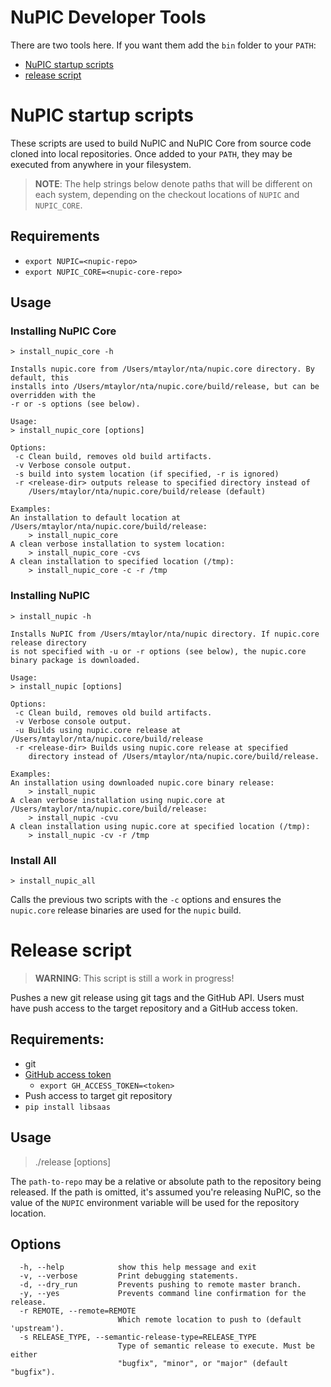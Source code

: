 # NuPIC Developer Tools

There are two tools here. If you want them add the `bin` folder to your `PATH`:

- [NuPIC startup scripts](#startup-scripts)
- [release script](#release-script)

# NuPIC startup scripts

These scripts are used to build NuPIC and NuPIC Core from source code cloned into local repositories. Once added to your `PATH`, they may be executed from anywhere in your filesystem. 

> **NOTE**: The help strings below denote paths that will be different on each system, depending on the checkout locations of `NUPIC` and `NUPIC_CORE`. 

## Requirements

- `export NUPIC=<nupic-repo>`
- `export NUPIC_CORE=<nupic-core-repo>`

## Usage

### Installing NuPIC Core

`> install_nupic_core -h`

```
Installs nupic.core from /Users/mtaylor/nta/nupic.core directory. By default, this
installs into /Users/mtaylor/nta/nupic.core/build/release, but can be overridden with the
-r or -s options (see below).

Usage:
> install_nupic_core [options]

Options:
 -c Clean build, removes old build artifacts.
 -v Verbose console output.
 -s build into system location (if specified, -r is ignored)
 -r <release-dir> outputs release to specified directory instead of
    /Users/mtaylor/nta/nupic.core/build/release (default)

Examples:
An installation to default location at /Users/mtaylor/nta/nupic.core/build/release:
    > install_nupic_core
A clean verbose installation to system location:
    > install_nupic_core -cvs
A clean installation to specified location (/tmp):
    > install_nupic_core -c -r /tmp
```

### Installing NuPIC

`> install_nupic -h`

```
Installs NuPIC from /Users/mtaylor/nta/nupic directory. If nupic.core release directory
is not specified with -u or -r options (see below), the nupic.core
binary package is downloaded.

Usage:
> install_nupic [options]

Options:
 -c Clean build, removes old build artifacts.
 -v Verbose console output.
 -u Builds using nupic.core release at /Users/mtaylor/nta/nupic.core/build/release
 -r <release-dir> Builds using nupic.core release at specified
    directory instead of /Users/mtaylor/nta/nupic.core/build/release.

Examples:
An installation using downloaded nupic.core binary release:
    > install_nupic
A clean verbose installation using nupic.core at
/Users/mtaylor/nta/nupic.core/build/release:
    > install_nupic -cvu
A clean installation using nupic.core at specified location (/tmp):
    > install_nupic -cv -r /tmp
```

### Install All

`> install_nupic_all` 

Calls the previous two scripts with the `-c` options and ensures the `nupic.core` release binaries are used for the `nupic` build. 


# Release script

> **WARNING**: This script is still a work in progress!

Pushes a new git release using git tags and the GitHub API. Users must have push access to the target repository and a GitHub access token.

## Requirements:
- git
- [GitHub access token](https://github.com/blog/1509-personal-api-tokens)
  - `export GH_ACCESS_TOKEN=<token>`
- Push access to target git repository
- `pip install libsaas`

## Usage

> ./release <path-to-repo> [options]

The `path-to-repo` may be a relative or absolute path to the repository being released. If the path is omitted, it's assumed you're releasing NuPIC, so the value of the `NUPIC` environment variable will be used for the repository location. 


## Options
```
  -h, --help            show this help message and exit
  -v, --verbose         Print debugging statements.
  -d, --dry_run         Prevents pushing to remote master branch.
  -y, --yes             Prevents command line confirmation for the release.
  -r REMOTE, --remote=REMOTE
                        Which remote location to push to (default 'upstream').
  -s RELEASE_TYPE, --semantic-release-type=RELEASE_TYPE
                        Type of semantic release to execute. Must be either
                        "bugfix", "minor", or "major" (default "bugfix").
```